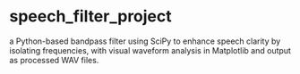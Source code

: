 # speech_filter_project
a Python-based bandpass filter using SciPy to enhance speech clarity by isolating frequencies, with visual waveform analysis in Matplotlib and output as processed WAV files.
